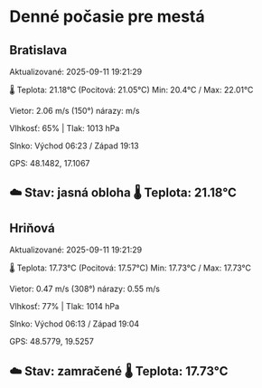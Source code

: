 ﻿# Denné počasie pre mestá

## Bratislava
Aktualizované: 2025-09-11 19:21:29

🌡️ Teplota: 21.18°C 
(Pocitová: 21.05°C)
Min: 20.4°C / Max: 22.01°C

Vietor: 2.06 m/s    (150°) 
nárazy:  m/s

Vlhkosť: 65% | Tlak: 1013 hPa

Slnko: Východ 06:23 / Západ 19:13

GPS: 48.1482, 17.1067

☁️ Stav: jasná obloha        🌡️ Teplota: 21.18°C
---

## Hriňová
Aktualizované: 2025-09-11 19:21:29

🌡️ Teplota: 17.73°C 
(Pocitová: 17.57°C)
Min: 17.73°C / Max: 17.73°C

Vietor: 0.47 m/s (308°)
nárazy: 0.55 m/s

Vlhkosť: 77% | Tlak: 1014 hPa

Slnko: Východ 06:13 / Západ 19:04

GPS: 48.5779, 19.5257

☁️ Stav: zamračené        🌡️ Teplota: 17.73°C
---
